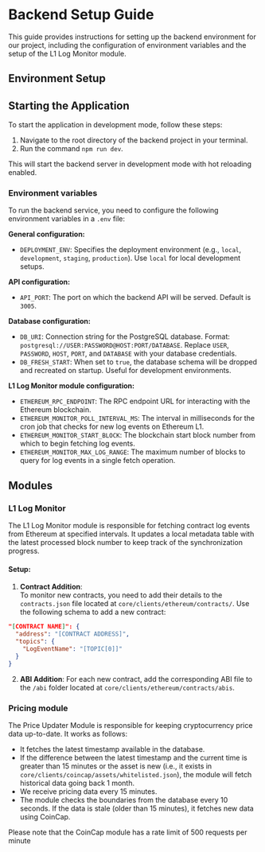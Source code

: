 # Backend Setup Guide

This guide provides instructions for setting up the backend environment for our project, including the configuration of environment variables and the setup of the L1 Log Monitor module.

## Environment Setup

## Starting the Application

To start the application in development mode, follow these steps:

1. Navigate to the root directory of the backend project in your terminal.
2. Run the command `npm run dev`.

This will start the backend server in development mode with hot reloading enabled.

### Environment variables

To run the backend service, you need to configure the following environment variables in a `.env` file:

**General configuration:**

- `DEPLOYMENT_ENV`: Specifies the deployment environment (e.g., `local`, `development`, `staging`, `production`). Use `local` for local development setups.

**API configuration:**

- `API_PORT`: The port on which the backend API will be served. Default is `3005`.

**Database configuration:**

- `DB_URI`: Connection string for the PostgreSQL database. Format: `postgresql://USER:PASSWORD@HOST:PORT/DATABASE`. Replace `USER`, `PASSWORD`, `HOST`, `PORT`, and `DATABASE` with your database credentials.
- `DB_FRESH_START`: When set to `true`, the database schema will be dropped and recreated on startup. Useful for development environments.

**L1 Log Monitor module configuration:**

- `ETHEREUM_RPC_ENDPOINT`: The RPC endpoint URL for interacting with the Ethereum blockchain.
- `ETHEREUM_MONITOR_POLL_INTERVAL_MS`: The interval in milliseconds for the cron job that checks for new log events on Ethereum L1.
- `ETHEREUM_MONITOR_START_BLOCK`: The blockchain start block number from which to begin fetching log events.
- `ETHEREUM_MONITOR_MAX_LOG_RANGE`: The maximum number of blocks to query for log events in a single fetch operation.

## Modules

### L1 Log Monitor

The L1 Log Monitor module is responsible for fetching contract log events from Ethereum at specified intervals. It updates a local metadata table with the latest processed block number to keep track of the synchronization progress.

#### Setup:

1. **Contract Addition**:  
   To monitor new contracts, you need to add their details to the `contracts.json` file located at `core/clients/ethereum/contracts/`. Use the following schema to add a new contract:

```json
"[CONTRACT NAME]": {
  "address": "[CONTRACT ADDRESS]",
  "topics": {
    "LogEventName": "[TOPIC[0]]"
  }
}
```

2. **ABI Addition**: For each new contract, add the corresponding ABI file to the `/abi` folder located at `core/clients/ethereum/contracts/abis`.

### Pricing module

The Price Updater Module is responsible for keeping cryptocurrency price data up-to-date. It works as follows:

- It fetches the latest timestamp available in the database.
- If the difference between the latest timestamp and the current time is greater than 15 minutes or the asset is new (i.e., it exists in `core/clients/coincap/assets/whitelisted.json`), the module will fetch historical data going back 1 month.
- We receive pricing data every 15 minutes.
- The module checks the boundaries from the database every 10 seconds. If the data is stale (older than 15 minutes), it fetches new data using CoinCap.

Please note that the CoinCap module has a rate limit of 500 requests per minute

